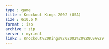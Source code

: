 ```yaml
---
type : game
title : Knockout Kings 2002 (USA)
size : 610.6 M
format : iso
archive : zip
server : myrient
link2 : Knockout%20Kings%202002%20%28USA%29
---
```


